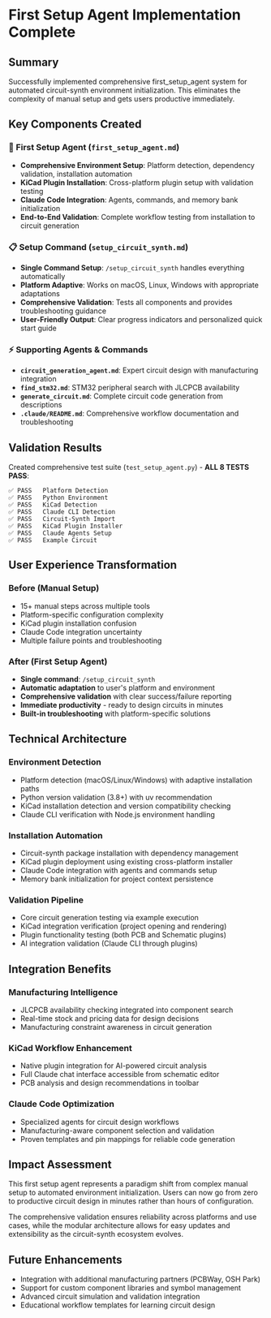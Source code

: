 # First Setup Agent Implementation Complete

## Summary
Successfully implemented comprehensive first_setup_agent system for automated circuit-synth environment initialization. This eliminates the complexity of manual setup and gets users productive immediately.

## Key Components Created

### 🤖 First Setup Agent (`first_setup_agent.md`)
- **Comprehensive Environment Setup**: Platform detection, dependency validation, installation automation
- **KiCad Plugin Installation**: Cross-platform plugin setup with validation testing
- **Claude Code Integration**: Agents, commands, and memory bank initialization
- **End-to-End Validation**: Complete workflow testing from installation to circuit generation

### 📋 Setup Command (`setup_circuit_synth.md`)
- **Single Command Setup**: `/setup_circuit_synth` handles everything automatically
- **Platform Adaptive**: Works on macOS, Linux, Windows with appropriate adaptations
- **Comprehensive Validation**: Tests all components and provides troubleshooting guidance
- **User-Friendly Output**: Clear progress indicators and personalized quick start guide

### ⚡ Supporting Agents & Commands
- **`circuit_generation_agent.md`**: Expert circuit design with manufacturing integration
- **`find_stm32.md`**: STM32 peripheral search with JLCPCB availability
- **`generate_circuit.md`**: Complete circuit code generation from descriptions
- **`.claude/README.md`**: Comprehensive workflow documentation and troubleshooting

## Validation Results
Created comprehensive test suite (`test_setup_agent.py`) - **ALL 8 TESTS PASS**:

```
✅ PASS   Platform Detection
✅ PASS   Python Environment  
✅ PASS   KiCad Detection
✅ PASS   Claude CLI Detection
✅ PASS   Circuit-Synth Import
✅ PASS   KiCad Plugin Installer
✅ PASS   Claude Agents Setup
✅ PASS   Example Circuit
```

## User Experience Transformation

### Before (Manual Setup)
- 15+ manual steps across multiple tools
- Platform-specific configuration complexity
- KiCad plugin installation confusion
- Claude Code integration uncertainty
- Multiple failure points and troubleshooting

### After (First Setup Agent)
- **Single command**: `/setup_circuit_synth`
- **Automatic adaptation** to user's platform and environment
- **Comprehensive validation** with clear success/failure reporting
- **Immediate productivity** - ready to design circuits in minutes
- **Built-in troubleshooting** with platform-specific solutions

## Technical Architecture

### Environment Detection
- Platform detection (macOS/Linux/Windows) with adaptive installation paths
- Python version validation (3.8+) with uv recommendation
- KiCad installation detection and version compatibility checking
- Claude CLI verification with Node.js environment handling

### Installation Automation
- Circuit-synth package installation with dependency management
- KiCad plugin deployment using existing cross-platform installer
- Claude Code integration with agents and commands setup
- Memory bank initialization for project context persistence

### Validation Pipeline
- Core circuit generation testing via example execution
- KiCad integration verification (project opening and rendering)
- Plugin functionality testing (both PCB and Schematic plugins)
- AI integration validation (Claude CLI through plugins)

## Integration Benefits

### Manufacturing Intelligence
- JLCPCB availability checking integrated into component search
- Real-time stock and pricing data for design decisions
- Manufacturing constraint awareness in circuit generation

### KiCad Workflow Enhancement
- Native plugin integration for AI-powered circuit analysis
- Full Claude chat interface accessible from schematic editor
- PCB analysis and design recommendations in toolbar

### Claude Code Optimization
- Specialized agents for circuit design workflows
- Manufacturing-aware component selection and validation
- Proven templates and pin mappings for reliable code generation

## Impact Assessment
This first setup agent represents a paradigm shift from complex manual setup to automated environment initialization. Users can now go from zero to productive circuit design in minutes rather than hours of configuration.

The comprehensive validation ensures reliability across platforms and use cases, while the modular architecture allows for easy updates and extensibility as the circuit-synth ecosystem evolves.

## Future Enhancements
- Integration with additional manufacturing partners (PCBWay, OSH Park)
- Support for custom component libraries and symbol management
- Advanced circuit simulation and validation integration
- Educational workflow templates for learning circuit design